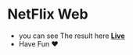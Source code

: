 # NetFlix Web

- you can see The result here **[Live](https://netflixweb.surge.sh/)**
- Have Fun ❤️

